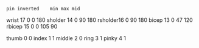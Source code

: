 	pin	inverted	min	max	mid	
wrist	17	0		0	180
sholder	14	0		90	180
rsholder16	0		90	180
bicep	13	0		47	120
rbicep	15	0		0	105	90

thumb	0	0
index 	1	1
middle	2	0
ring	3	1
pinky	4	1